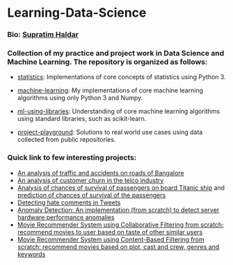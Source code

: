 # Learning-Data-Science
### Bio: [Supratim Haldar](http://supratimh.github.io)
### Collection of my practice and project work in Data Science and Machine Learning. The repository is organized as follows:

* [statistics](https://github.com/SupratimH/learning-data-science/tree/master/statistics): Implementations of core concepts of statistics using Python 3.

* [machine-learning](https://github.com/SupratimH/learning-data-science/tree/master/machine-learning): My implementations of core machine learning algorithms using only Python 3 and Numpy.
  
* [ml-using-libraries](https://github.com/SupratimH/learning-data-science/tree/master/ml-using-libraries): Understanding of core machine learning algorithms using standard libraries, such as scikit-learn.

* [project-playground](https://github.com/SupratimH/learning-data-science/tree/master/project-playground): Solutions to real world use cases using data collected from public repositories.

### Quick link to few interesting projects:

* [An analysis of traffic and accidents on roads of Bangalore](https://github.com/SupratimH/learning-data-science/blob/master/project-playground/bangalore-road-accident-eda.ipynb)
* [An analysis of customer churn in the telco industry](https://github.com/SupratimH/learning-data-science/blob/master/project-playground/telco-customer-churn-basic-eda.ipynb)
* [Analysis of chances of survival of passengers on board Titanic ship](https://github.com/SupratimH/learning-data-science/blob/master/project-playground/titanic-disaster-and-survival-eda-and-prediction.ipynb) and [prediction of chances of survival of the passengers](https://github.com/SupratimH/learning-data-science/blob/master/project-playground/titanic-disaster-and-survival-models.ipynb)
* [Detecting hate comments in Tweets](https://github.com/SupratimH/learning-data-science/blob/master/ml-using-libraries/twitter-sentiment-analysis-classification-1.ipynb)
* [Anomaly Detection: An implementation (from scratch) to detect server hardware performance anomalies](https://github.com/SupratimH/learning-data-science/blob/master/machine-learning/anomaly-detection.ipynb)
* [Movie Recommender System using Collaborative Filtering from scratch: recommend movies to user based on taste of other similar users](https://github.com/SupratimH/learning-data-science/blob/master/machine-learning/collaborative-filtering.ipynb)
* [Movie Recommender System using Content-Based Filtering from scratch: recommend movies based on plot, cast and crew, genres and keywords](https://github.com/SupratimH/learning-data-science/blob/master/machine-learning/collaborative-filtering.ipynb)
